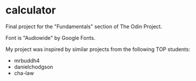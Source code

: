# calculator

Final project for the "Fundamentals" section of The Odin Project.

Font is "Audiowide" by Google Fonts.

My project was inspired by similar projects from the following TOP students:

- mrbuddh4
- danielchodgson
- cha-law
